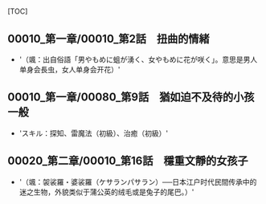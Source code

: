 # 

[TOC]

## 00010_第一章/00010_第2話　扭曲的情緒

- '（颯：出自俗語「男やもめに蛆が湧く、女やもめに花が咲く」。意思是男人单身会長虫，女人单身会开花）'


## 00010_第一章/00080_第9話　猶如迫不及待的小孩一般

- 'スキル：探知、雷魔法（初級）、治癒（初級）'


## 00020_第二章/00010_第16話　穩重文靜的女孩子

- '（颯：袈裟羅・婆裟羅（ケサランパサラン）──日本江户时代民間传承中的迷之生物，外貌类似于蒲公英的绒毛或是兔子的尾巴。）'
